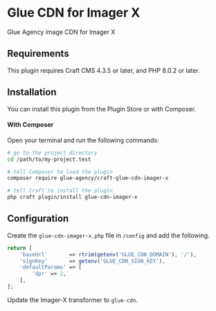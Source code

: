 # Glue CDN for Imager X

Glue Agency image CDN for Imager X

## Requirements

This plugin requires Craft CMS 4.3.5 or later, and PHP 8.0.2 or later.

## Installation

You can install this plugin from the Plugin Store or with Composer.

#### With Composer

Open your terminal and run the following commands:

```bash
# go to the project directory
cd /path/to/my-project.test

# tell Composer to load the plugin
composer require glue-agency/craft-glue-cdn-imager-x

# tell Craft to install the plugin
php craft plugin/install glue-cdn-imager-x
```

## Configuration

Create the `glue-cdn-imager-x.php` file in `/config` and add the following.

```php
return [
    'baseUrl'       => rtrim(getenv('GLUE_CDN_DOMAIN'), '/'),
    'signKey'       => getenv('GLUE_CDN_SIGN_KEY'),
    'defaultParams' => [
        'dpr' => 2,
    ],
];
```

Update the Imager-X transformer to `glue-cdn`.
